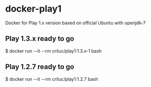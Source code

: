 docker-play1
============

Docker for Play 1.x version based on official Ubuntu with openjdk-7

Play 1.3.x ready to go
-----------------------

$ docker run --it --rm criluc/play1:1.3.x-1 bash

Play 1.2.7 ready to go
-----------------------

$ docker run --it --rm criluc/play1:1.2.7 bash
